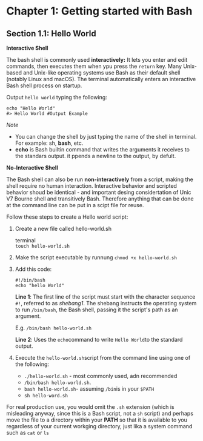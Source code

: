 # Chapter 1: Getting started with Bash 

## Section 1.1: Hello World 

**Interactive Shell**

The bash shell is commonly used **interactively:** It lets you enter and edit commands, then executes them when ypu press the `return` key. Many Unix-based and Unix-like operating systems use Bash as their default shell (notably Linux and macOS). The terminal automatically enters an interactive Bash shell process on startup. 

Output `hello world` typing the following: 

```
echo "Hello World"
#> Hello World #Output Example
```

*Note*

- You can change the shell by just typing the name of the shell in terminal. For example: sh, **bash**, etc. 
- **echo** is Bash builtin command that writes the arguments it receives to the standars output. it ppends a newline to the output, by defult. 

**No-Interactive Shell**

The Bash shell can also be run **non-interactively** from a script, making the shell require no human interaction. Interactive behavior and scripted behavior shoud be identical - and important desing considertation of Unic V7 Bourne shell and transitively Bash. Therefore anything that can be done at the command line can be put in a scipt file for reuse. 

Follow these steps to create a Hello world script: 

1. Create a new file called hello-world.sh 

    terminal\
    `touch hello-world.sh`

2. Make the script executable by runnung `chmod +x hello-world.sh`
3. Add this code:

    ```
    #!/bin/bash
    echo "hello World" 
    ```
    **Line 1**: The first line of the script must start with the character sequence `#!`, referred to as *shebang1*. The shebang instructs the operating system to run `/bin/bash`, the Bash shell, passing it the script's path as an argument. 

    E.g. `/bin/bash hello-world.sh`

    **Line 2**: Uses the `echo`command to write `Hello World`to the standard output. 

4.  Execute the `hello-world.sh`script from the command line using one of the following: 
       - `./hello-world.sh` - most commonly used, adn recommended 
       - `/bin/bash hello-world.sh`.
       - `bash hello-world.sh`- assuming `/bin`is in your `$PATH`
       - `sh hello-word.sh`
  
For real production use, you would omit the `.sh` extension  (which is misleading anyway, since this is a Bash script, not a `sh` script) and perhaps move the file to a directory within your __PATH__ so that it is available to you regardless of your current workging directory, just lika a system command such as `cat` or `ls`